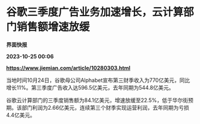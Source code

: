 # 谷歌三季度广告业务加速增长，云计算部门销售额增速放缓
**界面快报**

**2023-10-25 00:06**

**https://www.jiemian.com/article/10280303.html**

当地时间10月24日，谷歌母公司Alphabet宣布第三财季收入为770亿美元，同比增长11%。第三季度广告收入达596.5亿美元，去年同期为544.8亿美元。

谷歌云计算部门的三季度销售额为84.1亿美元，增速放缓至22.5%，低于华尔街预期。该部门利润为2.66亿美元，连续第三个财季实现运营利润，去年同期为亏损4.4亿美元。
